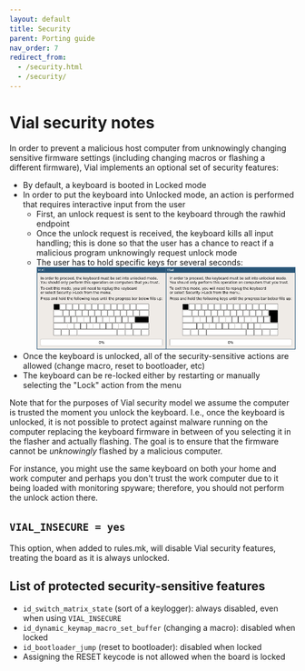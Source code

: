 ```yaml
---
layout: default
title: Security
parent: Porting guide
nav_order: 7
redirect_from:
  - /security.html
  - /security/
---
```


# Vial security notes

In order to prevent a malicious host computer from unknowingly changing sensitive firmware settings (including changing macros or flashing a different firmware), Vial implements an optional set of security features:

* By default, a keyboard is booted in Locked mode
* In order to put the keyboard into Unlocked mode, an action is performed that requires interactive input from the user
  * First, an unlock request is sent to the keyboard through the rawhid endpoint
  * Once the unlock request is received, the keyboard kills all input handling; this is done so that the user has a chance to react if a malicious program unknowingly request unlock mode
  * The user has to hold specific keys for several seconds:
![](../img/security-user-prompt.png)
* Once the keyboard is unlocked, all of the security-sensitive actions are allowed (change macro, reset to bootloader, etc)
* The keyboard can be re-locked either by restarting or manually selecting the "Lock" action from the menu

Note that for the purposes of Vial security model we assume the computer is trusted the moment you unlock the keyboard. I.e., once the keyboard is unlocked, it is not possible to protect against malware running on the computer replacing the keyboard firmware in between of you selecting it in the flasher and actually flashing. The goal is to ensure that the firmware cannot be *unknowingly* flashed by a malicious computer.

For instance, you might use the same keyboard on both your home and work computer and perhaps you don't trust the work computer due to it being loaded with monitoring spyware; therefore, you should not perform the unlock action there.

## `VIAL_INSECURE = yes`

This option, when added to rules.mk, will disable Vial security features, treating the board as it is always unlocked.

## List of protected security-sensitive features

* `id_switch_matrix_state` (sort of a keylogger): always disabled, even when using `VIAL_INSECURE`
* `id_dynamic_keymap_macro_set_buffer` (changing a macro): disabled when locked
* `id_bootloader_jump` (reset to bootloader): disabled when locked
* Assigning the RESET keycode is not allowed when the board is locked
